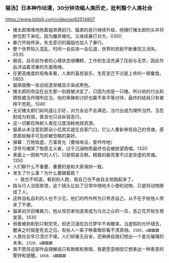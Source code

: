 ### 猫汤】日本神作动漫，30分钟浓缩人类历史，批判整个人类社会
https://www.bilibili.com/video/av62514807
- 猪太郎艰难地拖着姐弟俩前行。猫弟的恶行继续升级，他捶打猪太郎的头并将肿包割下来吃。因为嫌弃难吃，又继续暴打对方。0350
- 暴力开始传染，失去意识的猫姐也加入了暴行。
- 整个世界陷入混乱，时间一会前进一会后退，世界的悲剧不断重现又消失。0535
- 据说，自杀前作者的心理状态很糟糕，工作和生活充满了压抑与无奈，因此作品洋溢着浓重的负面情绪。
- 在更高维度的视角来看，人类的喜怒哀乐，生死变迁不过是上帝的一顿餐食。0855
- 猫弟就像一张白纸逐渐被显示染成黑色。
- 猪太郎的命运在出生那一刻就被决定了，只因为他是一只猪。所以他的付出和牺牲被当作理所应当，他的卑微和讨好也赢不来平等对待，最终的结局只有被榨干而死。1040
- 无论猪太郎们如何退让示好，对方永远不会满足。当付出成为理所当然，当忍耐成为软弱，善良也只会纵容恶行。
- 这一切都在映射人类在过度消耗地球资源。
- 猫弟从未注意到那朵小花其实就在自家门口，它让人重新审视自己的灵魂，感恩那些触手可及却被忽略的美好。
- 弹幕：万物皆虚，万事皆允（要啥啥没，爱咋咋地）
- 浮夸鸟嘲笑了物质主义者，过于沉溺物质最终也会被欲望吞噬。1320
- 表面上一团和气的人们，只是假装合群。精致的躯壳里不过是空虚的灵魂。1350
- 人们聊什么不重要，重要的是和大家保持一致。
- 发生了什么事？为什么要跟着跑？
  - 我也不知道。看到别人跑，我自己也不由自主地跑起来了。
- 路与行人当街排泄，这个镜头比拟了日常中随地大小便的动物，只是将动物换成了人。
- 这样自私自利的人也不少见，他们的所作所为只考虑自己，从不在乎给他人带来了不便。
- 猫弟初次目睹暴力，他从惊恐害怕逐渐成为乌合之众的一员，恶之花开始生根发芽。1430
- 弱者被剥削到只剩空壳，却还沉湎在白日梦中不肯醒来。当虚假的光环褪去，醒来之时就是死去之日。有些人一辈子睁着眼却看不清真相。`1505，a龖龖龖`
- 人类社会早已溃烂不堪，人们却毫无自省，还麻痹自我幻想出一个星光璀璨的未来。`1520，a龖龖龖`
- 我不愿将这部作品理解成只有致郁和黑暗，我更愿意相信它想表达一种善意的警钟和提醒。`1650，a龖龖龖`